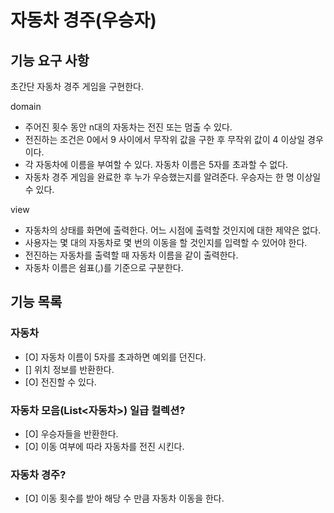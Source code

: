 # 자동차 경주(우승자)

## 기능 요구 사항
 
초간단 자동차 경주 게임을 구현한다.

domain
- 주어진 횟수 동안 n대의 자동차는 전진 또는 멈출 수 있다.
- 전진하는 조건은 0에서 9 사이에서 무작위 값을 구한 후 무작위 값이 4 이상일 경우이다.
- 각 자동차에 이름을 부여할 수 있다. 자동차 이름은 5자를 초과할 수 없다.
- 자동차 경주 게임을 완료한 후 누가 우승했는지를 알려준다. 우승자는 한 명 이상일 수 있다.

view
- 자동차의 상태를 화면에 출력한다. 어느 시점에 출력할 것인지에 대한 제약은 없다.
- 사용자는 몇 대의 자동차로 몇 번의 이동을 할 것인지를 입력할 수 있어야 한다.
- 전진하는 자동차를 출력할 때 자동차 이름을 같이 출력한다.
- 자동차 이름은 쉼표(,)를 기준으로 구분한다.


## 기능 목록

### 자동차
- [O] 자동차 이름이 5자를 초과하면 예외를 던진다.
- [] 위치 정보를 반환한다.
- [O] 전진할 수 있다.

### 자동차 모음(List<자동차>) 일급 컬렉션?
- [O] 우승자들을 반환한다.
- [O] 이동 여부에 따라 자동차를 전진 시킨다.

### 자동차 경주?
- [O] 이동 횟수를 받아 해당 수 만큼 자동차 이동을 한다.
